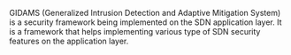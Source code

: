 GIDAMS (Generalized Intrusion Detection and Adaptive Mitigation System) is a security framework being implemented on the SDN application layer. It is a framework that helps implementing various type of SDN security features on the application layer.   

